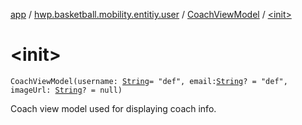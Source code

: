 [app](../../index.md) / [hwp.basketball.mobility.entitiy.user](../index.md) / [CoachViewModel](index.md) / [&lt;init&gt;](.)

# &lt;init&gt;

`CoachViewModel(username: `[`String`](https://kotlinlang.org/api/latest/jvm/stdlib/kotlin/-string/index.html)` = "def", email: `[`String`](https://kotlinlang.org/api/latest/jvm/stdlib/kotlin/-string/index.html)`? = "def", imageUrl: `[`String`](https://kotlinlang.org/api/latest/jvm/stdlib/kotlin/-string/index.html)`? = null)`

Coach view model used for displaying coach info.

